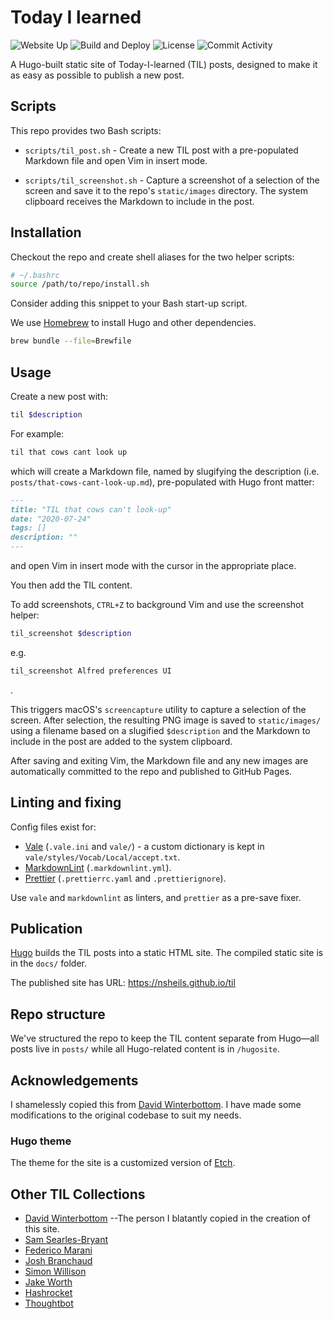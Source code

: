 # Today I learned

![Website Up](https://img.shields.io/website?url=https%3A%2F%2Fnsheils.github.io%2Ftil%2F)
![Build and Deploy](https://img.shields.io/github/actions/workflow/status/nsheils/til/build-and-deploy.yml?logo=githubpages&link=https%3A%2F%2Fgithub.com%2Fnsheils%2Ftil%2Factions%2Fworkflows%2Fbuild-and-deploy.yml)
![License](https://img.shields.io/github/license/nsheils/til)
![Commit Activity](https://img.shields.io/github/commit-activity/m/nsheils/til?logo=github)

A Hugo-built static site of Today-I-learned (TIL) posts, designed to make it as
easy as possible to publish a new post.

## Scripts

This repo provides two Bash scripts:

- `scripts/til_post.sh` - Create a new TIL post with a pre-populated Markdown
  file and open Vim in insert mode.

- `scripts/til_screenshot.sh` - Capture a screenshot of a selection of the
  screen and save it to the repo's `static/images` directory. The system
  clipboard receives the Markdown to include in the post.

## Installation

Checkout the repo and create shell aliases for the two helper scripts:

```bash
# ~/.bashrc
source /path/to/repo/install.sh
```

Consider adding this snippet to your Bash start-up script.

We use [Homebrew](https://brew.sh/) to install Hugo and other dependencies.

```sh
brew bundle --file=Brewfile
```

## Usage

Create a new post with:

```sh
til $description
```

For example:

```sh
til that cows cant look up
```

which will create a Markdown file, named by slugifying the description (i.e.
`posts/that-cows-cant-look-up.md`), pre-populated with Hugo front matter:

```markdown
---
title: "TIL that cows can't look-up"
date: "2020-07-24"
tags: []
description: ""
---
```

and open Vim in insert mode with the cursor in the appropriate place.

You then add the TIL content.

To add screenshots, `CTRL+Z` to background Vim and use the screenshot helper:

```sh
til_screenshot $description
```

e.g.

```sh
til_screenshot Alfred preferences UI
```

.

This triggers macOS's `screencapture` utility to capture a selection of the
screen. After selection, the resulting PNG image is saved to `static/images/`
using a filename based on a slugified `$description` and the Markdown to include
in the post are added to the system clipboard.

After saving and exiting Vim, the Markdown file and any new images are
automatically committed to the repo and published to GitHub Pages.

## Linting and fixing

Config files exist for:

- [Vale](https://vale.sh/) (`.vale.ini` and `vale/`) - a custom dictionary is
  kept in `vale/styles/Vocab/Local/accept.txt`.
- [MarkdownLint](https://github.com/DavidAnson/markdownlint)
  (`.markdownlint.yml`).
- [Prettier](https://prettier.io/) (`.prettierrc.yaml` and `.prettierignore`).

Use `vale` and `markdownlint` as linters, and `prettier` as a pre-save fixer.

## Publication

[Hugo](https://gohugo.io/) builds the TIL posts into a static HTML site. The
compiled static site is in the `docs/` folder.

The published site has URL: <https://nsheils.github.io/til>

## Repo structure

We've structured the repo to keep the TIL content separate from Hugo—all posts
live in `posts/` while all Hugo-related content is in `/hugosite`.

## Acknowledgements

I shamelessly copied this from
[David Winterbottom](https://github.com/codeinthehole/til/). I have made some
modifications to the original codebase to suit my needs.

### Hugo theme

The theme for the site is a customized version of
[Etch](https://github.com/LukasJoswiak/etch).

## Other TIL Collections

- [David Winterbottom](https://til.codeinthehole.com/) --The person I blatantly
  copied in the creation of this site.
- [Sam Searles-Bryant](https://samueljsb.co.uk/til/)
- [Federico Marani](https://flagzeta.org/til/)
- [Josh Branchaud](https://github.com/jbranchaud/til)
- [Simon Willison](https://til.simonwillison.net/)
- [Jake Worth](https://github.com/jwworth/til)
- [Hashrocket](https://til.hashrocket.com/)
- [Thoughtbot](https://github.com/thoughtbot/til)
